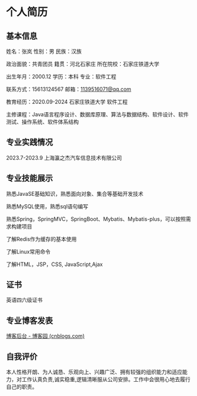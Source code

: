 # 个人简历

## 基本信息

姓名：张岚	性别：男	民族：汉族

政治面貌：共青团员	籍贯：河北石家庄	所在院校：石家庄铁道大学

出生年月：2000.12	学历：本科	专业：软件工程

联系方式：15613124567	邮箱：1139516071@qq.com	

教育经历：2020.09-2024	石家庄铁道大学	软件工程

主修课程：Java语言程序设计、数据库原理、算法与数据结构、软件设计、软件测试、操作系统、软件体系结构

## 专业实践情况

2023.7-2023.9	上海瀛之杰汽车信息技术有限公司

## 专业技能展示

熟悉JavaSE基础知识，熟悉面向对象、集合等基础开发技术

熟悉MySQL使用，熟悉sql语句编写

熟悉Spring，SpringMVC，SpringBoot、Mybatis、Mybatis-plus，可以按照需求构建项目

了解Redis作为缓存的基本使用

了解Linux常用命令

了解HTML，JSP，CSS, JavaScript,Ajax 

## 证书

英语四六级证书

## 专业博客发表

[博客后台 - 博客园 (cnblogs.com)](https://i.cnblogs.com/posts)

## 自我评价

本人性格开朗、为人诚恳、乐观向上、兴趣广泛、拥有较强的组织能力和适应能力，对工作认真负责,诚实稳重,逻辑清晰服从公司安排。工作中会很用心地去履行自己的职责。



